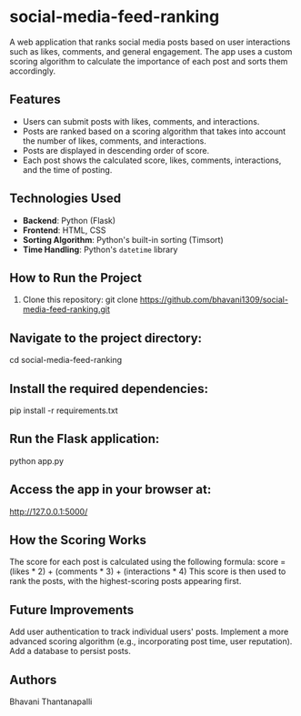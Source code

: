# social-media-feed-ranking

A web application that ranks social media posts based on user interactions such as likes, comments, and general engagement. The app uses a custom scoring algorithm to calculate the importance of each post and sorts them accordingly.

## Features
- Users can submit posts with likes, comments, and interactions.
- Posts are ranked based on a scoring algorithm that takes into account the number of likes, comments, and interactions.
- Posts are displayed in descending order of score.
- Each post shows the calculated score, likes, comments, interactions, and the time of posting.

## Technologies Used
- **Backend**: Python (Flask)
- **Frontend**: HTML, CSS
- **Sorting Algorithm**: Python's built-in sorting (Timsort)
- **Time Handling**: Python's `datetime` library

## How to Run the Project
1. Clone this repository:
   git clone https://github.com/bhavani1309/social-media-feed-ranking.git



## Navigate to the project directory:
   cd social-media-feed-ranking

## Install the required dependencies:
   pip install -r requirements.txt
   
## Run the Flask application:
   python app.py
   
## Access the app in your browser at:
   http://127.0.0.1:5000/

## How the Scoring Works
   The score for each post is calculated using the following formula:
   score = (likes * 2) + (comments * 3) + (interactions * 4)
   This score is then used to rank the posts, with the highest-scoring posts appearing first.
   
## Future Improvements
   Add user authentication to track individual users' posts.
   Implement a more advanced scoring algorithm (e.g., incorporating post time, user reputation).
   Add a database to persist posts.

## Authors
   Bhavani Thantanapalli


